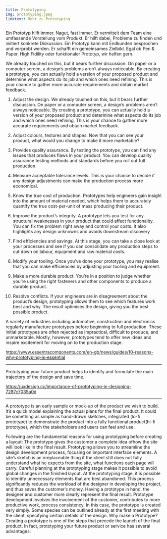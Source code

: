 ```yaml
---
title: Prototyping
img: prototyping.jpeg
linktext: Mehr zu Prototyping
---
```


Ein Prototyp hilft immer. Nagut, fast immer. Er vermittelt dem Team eine umfassende Vorstellung vom Produkt. Er hilft dabei, Probleme zu finden und iniitiert konkrete Diskussion. Ein Prototyp kann mit Endkunden besprochen und verprobt werden. Er schafft ein gemeinsames Zielbild. Egal ob Pen & Paper, High Fidility oder funktionaler Prototyp, wir helfen gern.

<!-- more -->

We already touched on this, but it bears further discussion. On paper or a computer screen, a design’s problems aren’t always noticeable. By creating a prototype, you can actually hold a version of your proposed product and determine what aspects do its job and which ones need refining. This is your chance to gather more accurate requirements and obtain market feedback.

1. Adjust the design. We already touched on this, but it bears further discussion. On paper or a computer screen, a design’s problems aren’t always noticeable. By creating a prototype, you can actually hold a version of your proposed product and determine what aspects do its job and which ones need refining. This is your chance to gather more accurate requirements and obtain market feedback.

2. Adjust colours, textures and shapes. Now that you can see your product, what would you change to make it more marketable?

3. Provides quality assurance. By testing the prototype, you can find any issues that produces flaws in your product. You can develop quality assurance testing methods and standards before you roll out full production.

4. Measure acceptable tolerance levels. This is your chance to decide if any design adjustments can make the production process more economical.

5. Know the true cost of production. Prototypes help engineers gain insight into the amount of material needed, which helps them to accurately quantify the true cost-per-unit of mass producing their product.

6. Improve the product’s integrity. A prototype lets you test for any structural weaknesses in your product that could affect functionality. You can fix the problem right away and control your costs. It also highlights any design unknowns and avoids downstream discovery

7. Find efficiencies and savings. At this stage, you can take a close look at your processes and see if you can consolidate any production steps to cut down on labour, equipment and raw material costs.

8. Modify your tooling. Once you’ve done your prototype, you may realise that you can make efficiencies by adjusting your tooling and equipment.

9. Make a more durable product. You’re in a position to judge whether you’re using the right fasteners and other components to produce a durable product.

10. Resolve conflicts. If your engineers are in disagreement about the product’s design, prototyping allows them to see which features work best and why. The result optimises the design, giving you the best possible product.

A variety of industries including automotive, construction and electronics regularly manufacture prototypes before beginning to full production. These initial prototypes are often rejected as impractical, difficult to produce, and unmarketable. Mostly, however, prototypes tend to offer new ideas and inspire excitement for moving on to the production stage.

https://www.essentracomponents.com/en-gb/news/guides/10-reasons-why-prototyping-is-essential

---


Prototyping your future product helps to identify and formulate the main trajectory of the design and save time.

https://uxdesign.cc/importance-of-prototyping-in-designing-7287c7035a0d

---

A prototype is an early sample or mock-up of the product we wish to build. It’s a quick model explaining the actual plans for the final product. It could be something as simple as hand-drawn sketches, integrated (lo-fi prototype) to demonstrate the product into a fully functional product(hi-fi prototype), which the stakeholders and users can feel and use.


Following are the fundamental reasons for using prototyping before creating a layout:
The prototype gives the customer a complete idea of ​​how the site will look like in the final result.
Prototyping allows you to streamline the design development process, focusing on important interface elements.
A site’s sketch is an irreplaceable thing if the client still does not fully understand what he expects from the site, what functions each page will carry. Careful planning at the prototyping stage makes it possible to avoid global changes in the finished layout.
At the prototyping stage, it is possible to identify unnecessary elements that are best abandoned.
This process significantly reduces the workload of the designer in developing the project, and thus saves the customer’s money.
Having a prototype in hand, the designer and customer more clearly represent the final result.
Prototype development involves the involvement of the customer, contributes to more productive work, process consistency.
In this case, the prototype is created very simply. Some species can be outlined already at the first meeting with the client, specifying certain details of the design.
Why make a Prototype?
Creating a prototype is one of the steps that precede the launch of the final product. In fact, prototyping your future product or service has several advantages: